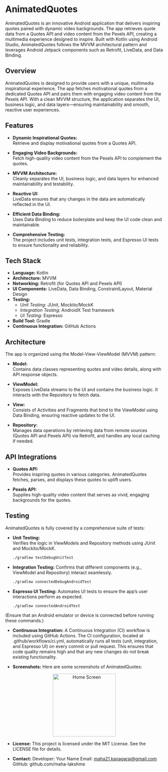 # AnimatedQuotes

AnimatedQuotes is an innovative Android application that delivers inspiring quotes paired with dynamic video backgrounds. The app retrieves quote data from a Quotes API and video content from the Pexels API, creating a multimedia experience designed to inspire. Built with Kotlin using Android Studio, AnimatedQuotes follows the MVVM architectural pattern and leverages Android Jetpack components such as Retrofit, LiveData, and Data Binding.

## Overview

AnimatedQuotes is designed to provide users with a unique, multimedia inspirational experience. The app fetches motivational quotes from a dedicated Quotes API and pairs them with engaging video content from the Pexels API. With a clean MVVM structure, the application separates the UI, business logic, and data layers—ensuring maintainability and smooth, reactive user experiences.

## Features

- **Dynamic Inspirational Quotes:**  
  Retrieve and display motivational quotes from a Quotes API.

- **Engaging Video Backgrounds:**  
  Fetch high-quality video content from the Pexels API to complement the quotes.

- **MVVM Architecture:**  
  Cleanly separates the UI, business logic, and data layers for enhanced maintainability and testability.

- **Reactive UI:**  
  LiveData ensures that any changes in the data are automatically reflected in the UI.

- **Efficient Data Binding:**  
  Uses Data Binding to reduce boilerplate and keep the UI code clean and maintainable.

- **Comprehensive Testing:**  
  The project includes unit tests, integration tests, and Espresso UI tests to ensure functionality and reliability.

## Tech Stack

- **Language:** Kotlin
- **Architecture:** MVVM
- **Networking:** Retrofit (for Quotes API and Pexels API)
- **UI Components:** LiveData, Data Binding, ConstraintLayout, Material Design
- **Testing:**
  - *Unit Testing:* JUnit, Mockito/MockK
  - *Integration Testing:* AndroidX Test framework
  - *UI Testing:* Espresso
- **Build Tool:** Gradle
- **Continuous Integration:** GitHub Actions

## Architecture

The app is organized using the Model-View-ViewModel (MVVM) pattern:

- **Model:**  
  Contains data classes representing quotes and video details, along with API response objects.

- **ViewModel:**  
  Exposes LiveData streams to the UI and contains the business logic. It interacts with the Repository to fetch data.

- **View:**  
  Consists of Activities and Fragments that bind to the ViewModel using Data Binding, ensuring reactive updates to the UI.

- **Repository:**  
  Manages data operations by retrieving data from remote sources (Quotes API and Pexels API) via Retrofit, and handles any local caching if needed.

## API Integrations

- **Quotes API:**  
  Provides inspiring quotes in various categories. AnimatedQuotes fetches, parses, and displays these quotes to uplift users.

- **Pexels API:**  
  Supplies high-quality video content that serves as vivid, engaging backgrounds for the quotes.

## Testing

AnimatedQuotes is fully covered by a comprehensive suite of tests:

- **Unit Testing:**  
  Verifies the logic in ViewModels and Repository methods using JUnit and Mockito/MockK.
  ```bash
  ./gradlew testDebugUnitTest
  
- **Integration Testing:**
Confirms that different components (e.g., ViewModel and Repository) interact seamlessly.
  ```bash
  ./gradlew connectedDebugAndroidTest

- **Espresso UI Testing:**
 Automates UI tests to ensure the app’s user interactions perform as expected.
  ```bash
  ./gradlew connectedAndroidTest
(Ensure that an Android emulator or device is connected before running these commands.)

- **Continuous Integration:**
A Continuous Integration (CI) workflow is included using GitHub Actions. The CI configuration, located at .github/workflows/ci.yml, automatically runs all tests (unit, integration, and Espresso UI) on every commit or pull request. This ensures that code quality remains high and that any new changes do not break existing functionality.

- **Screenshots:**
Here are some screenshots of AnimatedQuotes:

<div align="center"> <img src="screenshots/screen1.png" alt="Home Screen" width="200px" /></div>

- **License:**
This project is licensed under the MIT License. See the LICENSE file for details.

- **Contact:**
Developer: Your Name Email: maha21.kanagaraj@gmail.com GitHub: github.com/maha-lakshme
